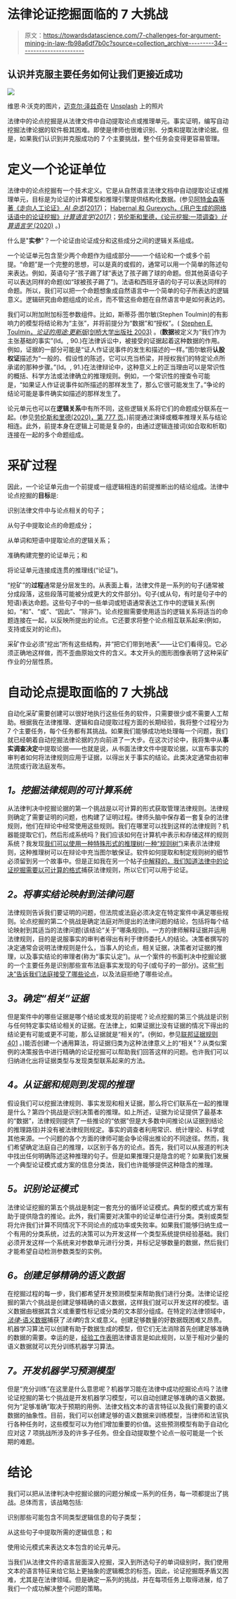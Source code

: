 # 法律论证挖掘面临的 7 大挑战

> 原文：<https://towardsdatascience.com/7-challenges-for-argument-mining-in-law-fb98a6df7b0c?source=collection_archive---------34----------------------->

## 认识并克服主要任务如何让我们更接近成功

![](img/5b93f9cacda5146aa1a614a9d5b6be74.png)

维恩·R·沃克的图片，[迈克尔·泽兹奇](https://unsplash.com/@lazycreekimages?utm_source=unsplash&utm_medium=referral&utm_content=creditCopyText)在 [Unsplash](https://unsplash.com/s/photos/mountain-soil-layers?utm_source=unsplash&utm_medium=referral&utm_content=creditCopyText) 上的照片

法律中的论点挖掘是从法律文件中自动提取论点或推理单元。事实证明，编写自动挖掘法律论据的软件极其困难。即使是律师也很难识别、分类和提取法律论据。但是，如果我们认识到并克服成功的 7 个主要挑战，整个任务会变得更容易管理。

# **定义一个论证单位**

法律中的论点挖掘有一个技术定义。它是从自然语言法律文档中自动提取论证或推理单元，目标是为论证的计算模型和推理引擎提供结构化数据。(参见[阿特金森等著《走向人工论证》 *AI 杂志*(2017)](https://doi.org/10.1609/aimag.v38i3.2704)； [Habernal 和 Gurevych，《用户生成的网络话语中的论证挖掘》*计算语言学(2017)*](https://www.aclweb.org/anthology/J17-1004)；[劳伦斯和里德，《论元挖掘:一项调查》*计算语言学* (2020)](https://doi.org/10.1162/coli_a_00364) 。)

什么是"**实参**"？一个论证由论证成分和这些成分之间的逻辑关系组成。

一个论证单元包含至少两个命题作为组成部分——一个结论和一个或多个前提。“命题”是一个完整的思想，可以是真的或假的，通常可以用一个简单的陈述句来表达。例如，英语句子“孩子踢了球”表达了孩子踢了球的命题。但其他英语句子可以表达同样的命题(如“球被孩子踢了”)。法语和西班牙语的句子可以表达同样的命题。所以，我们可以把一个命题想象成自然语言中一个简单的句子所表达的逻辑意义。逻辑研究由命题组成的论点，而不管这些命题在自然语言中是如何表达的。

我们可以附加附加标签参数组件。比如，斯蒂芬·图尔敏(Stephen Toulmin)的有影响力的模型将结论称为“主张”，并将前提分为“数据”和“授权”。( [Stephen E. Toulmin，*论证的用途:更新版*(剑桥大学出版社 2003)](https://doi.org/10.1017/CBO9780511840005) 。(**数据**被定义为“我们作为主张基础的事实”(Id。, 90.)在法律诉讼中，被接受的证据起着这种数据的作用。例如，证据的一部分可能是“证人作证说事件的发生和描述的一样。”图尔敏将**认股权证**描述为“一般的、假设性的陈述，它可以充当桥梁，并授权我们的特定论点所承诺的那种步骤。”(Id。, 91.)在法律辩论中，这种意义上的正当理由可以是常识性的概括、科学方法或法律确立的推理规则。例如，一个常识性的搜查令可能是，“如果证人作证说事件如所描述的那样发生了，那么它很可能发生了。”争论的结论可能是事件确实如描述的那样发生了。

论元单元也可以在**逻辑关系**中有所不同，这些逻辑关系将它们的命题成分联系在一起。(参见[劳伦斯和里德(2020)，第 777 页](https://doi.org/10.1162/coli_a_00364)。)前提通过演绎或概率推理关系与结论相连。此外，前提本身在逻辑上可能是复杂的，由通过逻辑连接词(如合取和析取)连接在一起的多个命题组成。

# **采矿过程**

因此，一个论证单元由一个前提或一组逻辑相连的前提推断出的结论组成。法律中论点挖掘的**目标**是:

识别法律文件中与论点相关的句子；

从句子中提取论点的命题成分；

从单词和短语中提取论点的逻辑关系；

准确构建完整的论证单元；和

将论证单元连接成连贯的推理线(“论证”)。

“挖矿”的**过程**通常是分层发生的。从表面上看，法律文件是一系列的句子(通常被分成段落，这些段落可能被分成更大的文件部分)。句子(或从句，有时是句子中的短语)表达命题。这些句子中的一些单词或短语通常表达工作中的逻辑关系(例如，“和”、“或”、“因此”、“除非”)。论点挖掘需要使用适当的逻辑关系将适当的命题连接在一起，以反映所提出的论点。它还要求将整个论点相互联系起来(例如，支持或反对的论点)。

采矿作业必须“挖出”所有这些结构，并“把它们带到地表”——让它们看得见。它必须正确地这样做，而不歪曲原始文件的含义。本文开头的图形图像表明了这种采矿作业的分层性质。

# **自动论点提取面临的 7 大挑战**

自动化采矿需要创建可以很好地执行这些任务的软件，只需要很少或不需要人工帮助。根据我在法律推理、逻辑和自动提取过程方面的长期经验，我将整个过程分为 7 个主要任务，每个任务都有其挑战。如果我们能够成功地处理每一个问题，我们就已经朝着自动挖掘法律论据的方向前进了一大步。在这次讨论中，我将集中从**事实调查决定**中提取论据——也就是说，从书面法律文件中提取论据，以宣布事实的审判者如何将法律规则应用于证据，以得出关于事实的结论。此类决定通常由初审法院或行政法庭发布。

## *1。挖掘法律规则的可计算系统*

从法律判决中挖掘论据的第一个挑战是以可计算的形式获取管理法律规则。法律规则确定了需要证明的问题，也构建了证明过程。律师头脑中保存着一套复杂的法律规则，他们在辩论中经常使用这些规则。我们在哪里可以找到这样的法律规则？机器能提取它们，然后形成系统吗？我们应该如何在计算机中表示和存储这样的规则系统？我发现[我们可以使用一种特殊形式的推理树(一种“规则树”)](https://sites.hofstra.edu/vern-walker/2020/07/31/1-mining-computable-systems-of-legal-rules/)来表示法律规则，这种推理树可以在辩论中充当图尔敏保证。软件如何提取和制定规则树的细节必须留到另一个故事中。但是正如我在另一个帖子[中解释的，我们知道法律中的论证挖掘需要以可计算的格式](https://medium.com/@vern.r.walker/legal-rules-structure-the-reasoning-in-legal-documents-fbd59c67a17b)捕获法律规则，所以它们可以用于论证。

## *2。将事实结论映射到法律问题*

法律规则告诉我们要证明的问题，但法院或法庭必须决定在特定案件中满足哪些规则。论点挖掘的第二个挑战是确定法庭对所提出的法律问题的结论，包括将每个结论映射到其适当的法律问题(该结论“关于”哪条规则)。一方的律师解释证据并运用法律规则，目的是说服事实的审判者得出有利于律师委托人的结论。决策者撰写的决定通常会说明法律规则是什么，当事人的论点，相关证据，决策者对证据的推理，以及事实结论的审理者(称为“事实认定”)。从一个案件的书面判决中挖掘论据的一个主要任务是识别那些宣布法庭事实发现的句子(或句子的一部分)。这些[“判决”告诉我们法庭接受了哪些论点](https://sites.hofstra.edu/vern-walker/2021/05/19/3-legal-findings-state-a-tribunals-decisions-on-the-issues/)，以及法庭拒绝了哪些论点。

## *3。确定“相关”证据*

但是案件中的哪些证据是哪个结论或发现的前提呢？论点挖掘的第三个挑战是识别与任何特定事实结论相关的证据。在法律上，如果证据比没有证据的情况下得出的结论更有可能或更不可能，那么证据就是“相关的”。(例如，参见[联邦证据规则 401](https://www.law.cornell.edu/rules/fre/rule_401) 。)能否创建一个通用算法，将证据归类为这种法律意义上的“相关”？从类似案例的决策报告中进行精确的论证挖掘可以帮助我们回答这样的问题。也许我们可以归纳进化出将证据类型与发现类型联系起来的方法。

## *4。从证据和规则到发现的推理*

假设我们可以挖掘法律规则、事实发现和相关证据，那么将它们联系在一起的推理是什么？第四个挑战是识别决策者的推理。如上所述，证据为论证提供了最基本的“数据”，法律规则提供了一些推论的“依据”但是大多数中间推论(从证据到结论的推理路径)并没有被法律规则规定。事实的调查者利用常识、统计理论、科学或其他来源。一个问题的各个方面的律师可能会争论得出推论的不同途径。然而，我们希望确定法庭自己的推理，以区别于各方的论点。首先，我们可以从报道的判决中找出任何明确陈述这种推理的句子。但是如果推理只是隐含的呢？如果我们发展一个典型论证模式或方案的信息分类法，我们也许能够提供这种隐含的推理。

## *5。识别论证模式*

法律论证挖掘的第五个挑战是制定一套充分的循环论证模式。典型的模式或方案有助于提供隐含的推论。此外，我们需要对决策中的论证单位进行分类。类别或类型将允许我们计算不同情况下不同论点的成功率或失败率。如果我们能够归纳生成一个有用的分类系统，过去的决策可以为开发这样一个类型系统提供经验基础。我们必须开发这样一个系统来对参数单元进行分类，并标记足够数量的数据，然后我们才能希望自动检测参数类型的实例。

## *6。创建足够精确的语义数据*

在挖掘过程的每一步，我们都希望开发预测模型来帮助我们进行分类。法律论证挖掘的第六个挑战是创建足够精确的语义数据，这样我们就可以开发这样的模型。语义数据由根据其含义或重要性标记或分类的文本部分组成。在特定的法律领域中， [*法律*-语义数据](https://www.legalsemantics.org/)捕获了*法律*的含义或意义。创建足够数量的好数据既困难又昂贵。机器学习算法可以创建有助于数据生成的模型，但它们无法消除首先创建足够准确的数据的需要。幸运的是，[经验工作表明](https://sites.hofstra.edu/vern-walker/2019/12/05/automatic-classification-rhetorical-roles-sentences/)法律语言是如此规则，以至于相对少量的语义数据就可以充分训练机器学习算法。

## *7。开发机器学习预测模型*

但是“充分训练”在这里是什么意思呢？机器学习能在法律中成功挖掘论点吗？法律论证挖掘的第七个挑战是开发机器学习模型，可以自动创建足够准确的语义数据。何为“足够准确”取决于预期的用例、法律文档文本的语言特征以及我们需要的语义数据的抽象性。目前，我们可以创建足够的语义数据来训练模型，当律师和法官执行各种任务时，这些模型可以为他们增加重要的价值。这些预测模型有助于自动化应对这 7 项挑战所涉及的许多子任务。但全自动提取整个论点一般可能是一个长期的难题。

# **结论**

我们可以把从法律判决中挖掘论据的问题分解成一系列的任务，每一项都提出了挑战。总体而言，该战略包括:

识别那些可能包含不同类型逻辑信息的句子类型；

从这些句子中提取所需的逻辑信息；和

使用论元模式来表达文本包含的论元单元。

当我们从法律文件的语言层面深入挖掘，深入到所选句子的单词级别时，我们使用文本的语言特征来给它贴上更抽象的逻辑概念的标签。因此，论证挖掘既矛盾又困难，尤其是在法律领域。但是确定一系列的挑战，并在每项任务上取得进展，给了我们一个成功解决整个问题的策略。